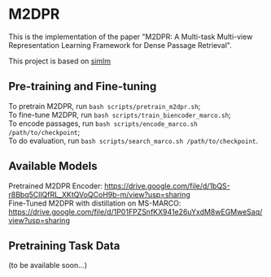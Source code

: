 # M2DPR
This is the implementation of the paper "M2DPR: A Multi-task Multi-view Representation Learning Framework for Dense Passage Retrieval".  

This project is based on [simlm](https://github.com/microsoft/unilm/tree/master/simlm)

## Pre-training and Fine-tuning
To pretrain M2DPR, run `bash scripts/pretrain_m2dpr.sh`;  
To fine-tune M2DPR, run `bash scripts/train_biencoder_marco.sh`;  
To encode passages, run `bash scripts/encode_marco.sh /path/to/checkpoint`;  
To do evaluation, run `bash scripts/search_marco.sh /path/to/checkpoint`.

## Available Models
Pretrained M2DPR Encoder: https://drive.google.com/file/d/1bQS-r8Bbq5CllQfRL_XKtQVoQCoH9b-m/view?usp=sharing  
Fine-Tuned M2DPR with distillation on MS-MARCO: https://drive.google.com/file/d/1P01FPZSnfKX941e26uYxdM8wEGMweSaq/view?usp=sharing

## Pretraining Task Data
(to be available soon...)
